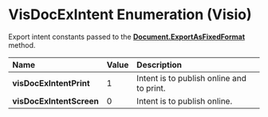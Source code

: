 
# VisDocExIntent Enumeration (Visio)

Export intent constants passed to the  **[Document.ExportAsFixedFormat](70b83f7e-b7f8-7b8f-d9d7-7f7b30f3b45d.md)** method.



|**Name**|**Value**|**Description**|
|:-----|:-----|:-----|
| **visDocExIntentPrint**|1|Intent is to publish online and to print.|
| **visDocExIntentScreen**|0|Intent is to publish online.|
